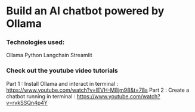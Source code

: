# Build an AI chatbot powered by Ollama

### Technologies used:
Ollama
Python
Langchain
Streamlit 

### Check out the youtube video tutorials 
Part 1 : 
Install Ollama and interact in terminal :   https://www.youtube.com/watch?v=lEVH-M8jm98&t=78s
Part 2 :
Create a chatbot running in terminal : https://www.youtube.com/watch?v=rvkSSQn4p4Y

